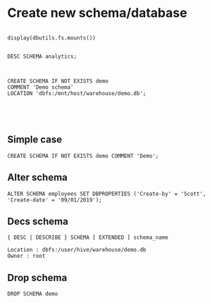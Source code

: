# Create new schema/database

```

display(dbutils.fs.mounts())


DESC SCHEMA analytics;



CREATE SCHEMA IF NOT EXISTS demo 
COMMENT 'Demo schema' 
LOCATION 'dbfs:/mnt/host/warehouse/demo.db';


  


```




## Simple case
```
CREATE SCHEMA IF NOT EXISTS demo COMMENT 'Demo';
```


## Alter schema
```
ALTER SCHEMA employees SET DBPROPERTIES ('Create-by' = 'Scott', 'Create-date' = '09/01/2019');
```

## Decs schema
```
{ DESC | DESCRIBE } SCHEMA [ EXTENDED ] schema_name
```
```
Location : dbfs:/user/hive/warehouse/demo.db
Owner : root
```

## Drop schema
```
DROP SCHEMA demo
```